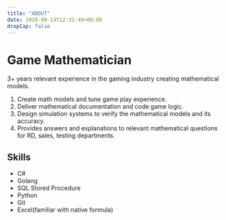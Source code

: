 ```yaml
---
title: "ABOUT"
date: 2020-08-14T12:31:49+08:00
dropCap: false
---
```


# Game Mathematician

3+ years relevant experience in the gaming industry creating mathematical models.

1. Create math models and tune game play experience.
2. Deliver mathematical documentation and code game logic.
3. Design simulation systems to verify the mathematical models and its accuracy.
4. Provides answers and explanations to relevant mathematical questions for RD, sales, testing departments.

## Skills

- C#
- Golang
- SQL Stored Procedure
- Python
- Git
- Excel(familiar with native formula)
